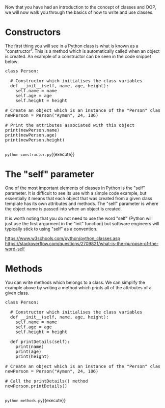 Now that you have had an introduction to the concept of classes and OOP, we will now walk you through the basics of how to write and use classes.

# Constructors
The first thing you will see in a Python class is what is known as a "constructor". This is a method which is automatically called when an object is created. An example of a constructor can be seen in the code snippet below:

<pre class="file" data-filename="constructor.py" data-target="replace">
class Person:

  # Constructor which initialises the class variables
  def __init__(self, name, age, height):
    self.name = name
    self.age = age
    self.height = height

# Create an object which is an instance of the "Person" class
newPerson = Person("Aymen", 24, 186)

# Print the attributes associated with this object
print(newPerson.name)
print(newPerson.age)
print(newPerson.height)

</pre>

`python constructor.py`{{execute}}

# The "self" parameter
One of the most important elements of classes in Python is the "self" parameter. It is difficult to see its use with a simple code example, but essentially it means that each object that was created from a given class template has its own attributes and methods. The "self" parameter is where the object name is passed into when an object is created. 

It is worth noting that you do not need to use the word "self" (Python will just use the first argurment in the "init" function) but software engineers will typically stick to using "self" as a convention.

https://www.w3schools.com/python/python_classes.asp
https://stackoverflow.com/questions/2709821/what-is-the-purpose-of-the-word-self

# Methods
You can write methods which belongs to a class. We can simplify the example above by writing a method which prints all of the attributes of a given class.

<pre class="file" data-filename="methods.py" data-target="replace">
class Person:

  # Constructor which initialises the class variables
  def __init__(self, name, age, height):
    self.name = name
    self.age = age
    self.height = height
    
  def printDetails(self):
    print(name)
    print(age)
    print(height)

# Create an object which is an instance of the "Person" class
newPerson = Person("Aymen", 24, 186)

# Call the printDetails() method
newPerson.printDetails()

</pre>

`python methods.py`{{execute}}


